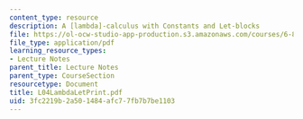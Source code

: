 ```yaml
---
content_type: resource
description: A [lambda]-calculus with Constants and Let-blocks
file: https://ol-ocw-studio-app-production.s3.amazonaws.com/courses/6-827-multithreaded-parallelism-languages-and-compilers-fall-2002/3fc2219b2a501484afc77fb7b7be1103_L04LambdaLetPrint.pdf
file_type: application/pdf
learning_resource_types:
- Lecture Notes
parent_title: Lecture Notes
parent_type: CourseSection
resourcetype: Document
title: L04LambdaLetPrint.pdf
uid: 3fc2219b-2a50-1484-afc7-7fb7b7be1103
---
```

